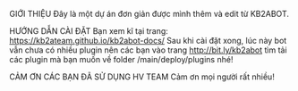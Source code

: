 GIỚI THIỆU
Đây là một dự án đơn giản được mình thêm và edit từ KB2ABOT.

HƯỚNG DẪN CÀI ĐẶT
Bạn xem kĩ tại trang: https://kb2ateam.github.io/kb2abot-docs/
Sau khi cài đặt xong, lúc này bot vẫn chưa có nhiều plugin nên các bạn vào trang http://bit.ly/kb2abot tìm tải các plugin mà bạn muốn về folder /main/deploy/plugins nhé!

CẢM ƠN CÁC BẠN ĐÃ SỬ DỤNG HV TEAM
Cảm ơn mọi người rất nhiều!
